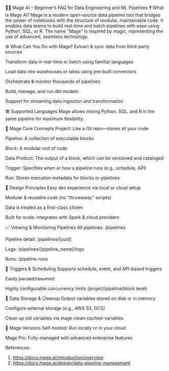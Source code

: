 🧙‍♀️ Mage AI – Beginner’s FAQ for Data Engineering and ML Pipelines
❓ What is Mage AI?
Mage is a modern open-source data pipeline tool that bridges the power of notebooks with the structure of modular, maintainable code. It enables data teams to build real-time and batch pipelines with ease using Python, SQL, or R. The name "Mage" is inspired by magic, representing the use of advanced, seamless technology.

⚙️ What Can You Do with Mage?
Extract & sync data from third-party sources

Transform data in real-time or batch using familiar languages

Load data into warehouses or lakes using pre-built connectors

Orchestrate & monitor thousands of pipelines

Build, manage, and run dbt models

Support for streaming data ingestion and transformation

🛠️ Supported Languages
Mage allows mixing Python, SQL, and R in the same pipeline for maximum flexibility.

🧱 Mage Core Concepts
Project: Like a Git repo—stores all your code

Pipeline: A collection of executable blocks

Block: A modular unit of code

Data Product: The output of a block, which can be versioned and cataloged

Trigger: Specifies when or how a pipeline runs (e.g., schedule, API)

Run: Stores execution metadata for blocks or pipelines

📐 Design Principles
Easy dev experience via local or cloud setup

Modular & reusable code (no "throwaway" scripts)

Data is treated as a first-class citizen

Built for scale: integrates with Spark & cloud providers

📈 Viewing & Monitoring Pipelines
All pipelines: /pipelines

Pipeline detail: /pipelines/[uuid]

Logs: /pipelines/[pipeline_name]/logs

Runs: /pipeline-runs

🔁 Triggers & Scheduling
Supports schedule, event, and API-based triggers

Easily paused/resumed

Highly configurable concurrency limits (project/pipeline/block level)

💾 Data Storage & Cleanup
Output variables stored on disk or in memory

Configure external storage (e.g., AWS S3, GCS)

Clean up old variables via mage clean-cached-variables

📌 Mage Versions
Self-hosted: Run locally or in your cloud

Mage Pro: Fully-managed with advanced enterprise features

References:
1. https://docs.mage.ai/introduction/overview
2. https://docs.mage.ai/design/data-pipeline-management
